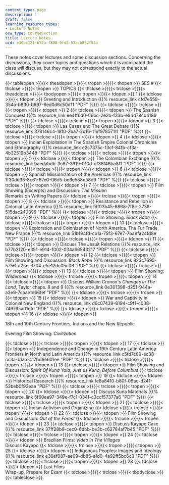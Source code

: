 ```yaml
---
content_type: page
description: ''
draft: false
learning_resource_types:
- Lecture Notes
ocw_type: CourseSection
title: Lecture Notes
uid: e36bc121-b72a-f808-9fd2-57acb852f54a
---
```

These notes cover lectures and some discussion sections. Concerning the discussions, they cover topics and questions which it is anticipated the class will discuss, but they may not correspond exactly to the actual discussions.

{{< tableopen >}}{{< theadopen >}}{{< tropen >}}{{< thopen >}}
SES #
{{< thclose >}}{{< thopen >}}
TOPICS
{{< thclose >}}{{< trclose >}}{{< theadclose >}}{{< tbodyopen >}}{{< tropen >}}{{< tdopen >}}
1
{{< tdclose >}}{{< tdopen >}}
Greeting and Introduction ({{% resource_link cfd7e559-354a-b830-b697-6ed0d6c50d11 "PDF" %}})
{{< tdclose >}}{{< trclose >}}{{< tropen >}}{{< tdopen >}}
2
{{< tdclose >}}{{< tdopen >}}
The Spanish Conquest ({{% resource_link ee4ff6d0-06bc-2e2b-f33b-e94d78cb4186 "PDF" %}})
{{< tdclose >}}{{< trclose >}}{{< tropen >}}{{< tdopen >}}
3
{{< tdclose >}}{{< tdopen >}}
Las Casas and The Great Debate ({{% resource_link 378146c4-18f0-2ba7-2d16-116f97857111 "PDF" %}})
{{< tdclose >}}{{< trclose >}}{{< tropen >}}{{< tdopen >}}
4
{{< tdclose >}}{{< tdopen >}}
Indian Exploitation in The Spanish Empire Colonial Chronicles and Ethnography ({{% resource_link e2c7375c-13cf-84fb-cf3a-4b32519b3448 "PDF" %}})
{{< tdclose >}}{{< trclose >}}{{< tropen >}}{{< tdopen >}}
5
{{< tdclose >}}{{< tdopen >}}
The Colombian Exchange ({{% resource_link baedabdb-3c67-3919-010d-ef36f46ba8f1 "PDF" %}})
{{< tdclose >}}{{< trclose >}}{{< tropen >}}{{< tdopen >}}
6
{{< tdclose >}}{{< tdopen >}}
Spanish Missionization of the Americas ({{% resource_link 1f30de33-8c61-67e0-06d5-be6e588d58d9 "PDF" %}})
{{< tdclose >}}{{< trclose >}}{{< tropen >}}{{< tdopen >}}
7
{{< tdclose >}}{{< tdopen >}}
Film Showing (Excerpts) and Discussion: *The Mission*   
Remarks on Writing Papers
{{< tdclose >}}{{< trclose >}}{{< tropen >}}{{< tdopen >}}
8
{{< tdclose >}}{{< tdopen >}}
Resistance and Rebellion in Colonial Latin America ({{% resource_link fdf03b45-6868-7f8c-2736-515dac240399 "PDF" %}})
{{< tdclose >}}{{< trclose >}}{{< tropen >}}{{< tdopen >}}
9
{{< tdclose >}}{{< tdopen >}}
Film Showing: *Black Robe*
{{< tdclose >}}{{< trclose >}}{{< tropen >}}{{< tdopen >}}
10
{{< tdclose >}}{{< tdopen >}}
Exploration and Colonization of North America, The Fur Trade, New France ({{% resource_link 51b194fd-cb1a-75f3-67e7-7ba9fa24fd8e "PDF" %}})
{{< tdclose >}}{{< trclose >}}{{< tropen >}}{{< tdopen >}}
11
{{< tdclose >}}{{< tdopen >}}
Discuss The Jesuit Relations ({{% resource_link b77b2120-e351-e914-1002-034a66543217 "PDF" %}})
{{< tdclose >}}{{< trclose >}}{{< tropen >}}{{< tdopen >}}
12
{{< tdclose >}}{{< tdopen >}}
Film Showing and Discussion: *Black Robe* ({{% resource_link 823c7695-5756-d25e-6704-e5e12dc05c06 "PDF" %}})
{{< tdclose >}}{{< trclose >}}{{< tropen >}}{{< tdopen >}}
13
{{< tdclose >}}{{< tdopen >}}
Film Showing: *Wilderness*
{{< tdclose >}}{{< trclose >}}{{< tropen >}}{{< tdopen >}}
14
{{< tdclose >}}{{< tdopen >}}
Discuss William Cronon's *Changes in The Land*, Taylor chaps. 8 and 9 ({{% resource_link 0e301398-d251-944a-a3e9-7caae1d66fef "PDF" %}})
{{< tdclose >}}{{< trclose >}}{{< tropen >}}{{< tdopen >}}
15
{{< tdclose >}}{{< tdopen >}}
War and Captivity in Colonial New England ({{% resource_link d6c07439-8194-c9f1-c038-749765a01efd "PDF" %}})
{{< tdclose >}}{{< trclose >}}{{< tropen >}}{{< tdopen >}}
16
{{< tdclose >}}{{< tdopen >}}

18th and 19th Century Frontiers, Indians and the New Republic

Evening Film Showing: *Civilization*

{{< tdclose >}}{{< trclose >}}{{< tropen >}}{{< tdopen >}}
17
{{< tdclose >}}{{< tdopen >}}
Independence and Change in 19th Century Latin America Frontiers in North and Latin America ({{% resource_link c5fd7c89-ec38-cc3a-b1ab-417bd6e601ee "PDF" %}})
{{< tdclose >}}{{< trclose >}}{{< tropen >}}{{< tdopen >}}
18
{{< tdclose >}}{{< tdopen >}}
Film Showing and Discussion: *Spirit Of Kuna Yala,* *Just us Kuna*, *Before Columbus*
{{< tdclose >}}{{< trclose >}}{{< tropen >}}{{< tdopen >}}
19
{{< tdclose >}}{{< tdopen >}}
Historical Research ({{% resource_link fe8a8410-b80f-09ac-d241-53beb0f93eaa "PDF" %}})
{{< tdclose >}}{{< trclose >}}{{< tropen >}}{{< tdopen >}}
20
{{< tdclose >}}{{< tdopen >}}
Discuss Kuna Materials ({{% resource_link 5f60ea97-349e-f7c1-034f-c3ccf57377a6 "PDF" %}})
{{< tdclose >}}{{< trclose >}}{{< tropen >}}{{< tdopen >}}
21
{{< tdclose >}}{{< tdopen >}}
Indian Activism and Organizing
{{< tdclose >}}{{< trclose >}}{{< tropen >}}{{< tdopen >}}
22
{{< tdclose >}}{{< tdopen >}}
Film Showing and Discussion: *Out of the Forest*
{{< tdclose >}}{{< trclose >}}{{< tropen >}}{{< tdopen >}}
23
{{< tdclose >}}{{< tdopen >}}
Discuss Kayapo Case ({{% resource_link 37ff28b9-cec0-6dbb-be3b-c62784af7b45 "PDF" %}})
{{< tdclose >}}{{< trclose >}}{{< tropen >}}{{< tdopen >}}
24
{{< tdclose >}}{{< tdopen >}}
Brazilian Films: *Video in The Villages*   
Discuss Kayapo
{{< tdclose >}}{{< trclose >}}{{< tropen >}}{{< tdopen >}}
25
{{< tdclose >}}{{< tdopen >}}
Indigenous Peoples: Images and Ideology ({{% resource_link e36ef087-ae09-db85-a1d0-4a92ff5bc6c3 "PDF" %}})
{{< tdclose >}}{{< trclose >}}{{< tropen >}}{{< tdopen >}}
28
{{< tdclose >}}{{< tdopen >}}
Last Films   
Wrap-up, Prepare for Exam
{{< tdclose >}}{{< trclose >}}{{< tbodyclose >}}{{< tableclose >}}
